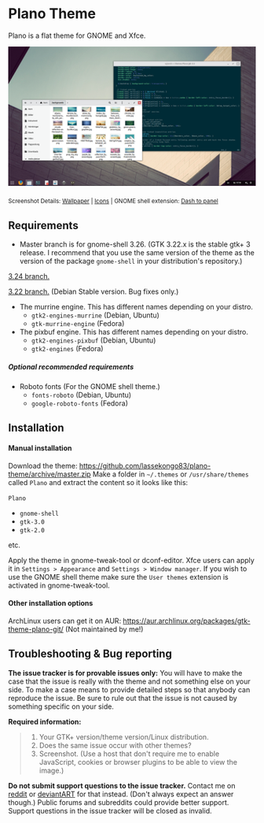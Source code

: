 # Plano Theme

Plano is a flat theme for GNOME and Xfce.

![Plano theme](plano.png?raw=true)

<sub>Screenshot Details: [Wallpaper](http://memovaslg.deviantart.com/art/Alone-353235628) | [Icons](https://github.com/snwh/paper-icon-theme) | GNOME shell extension: [Dash to panel](https://github.com/jderose9/dash-to-panel)</sub>

## Requirements

* Master branch is for gnome-shell 3.26. (GTK 3.22.x is the stable gtk+ 3 release. I recommend that you use the same version of the theme as the version of the package `gnome-shell` in your distribution's repository.)

[3.24 branch.](https://github.com/lassekongo83/plano-theme/tree/3.24)

[3.22 branch.](https://github.com/lassekongo83/plano-theme/tree/3.22) (Debian Stable version. Bug fixes only.)

* The murrine engine. This has different names depending on your distro.
  * `gtk2-engines-murrine` (Debian, Ubuntu)
  * `gtk-murrine-engine` (Fedora)
* The pixbuf engine. This has different names depending on your distro.
  * `gtk2-engines-pixbuf` (Debian, Ubuntu)
  * `gtk2-engines` (Fedora)

##### Optional recommended requirements
* Roboto fonts (For the GNOME shell theme.)
  * `fonts-roboto` (Debian, Ubuntu)
  * `google-roboto-fonts` (Fedora)

## Installation

#### Manual installation

Download the theme: https://github.com/lassekongo83/plano-theme/archive/master.zip
Make a folder in `~/.themes` or `/usr/share/themes` called `Plano` and extract the content so it looks like this:

`Plano`
  * `gnome-shell`
  * `gtk-3.0`
  * `gtk-2.0`

etc.

Apply the theme in gnome-tweak-tool or dconf-editor. Xfce users can apply it in `Settings > Appearance` and `Settings > Window manager`. If you wish to use the GNOME shell theme make sure the `User themes` extension is activated in gnome-tweak-tool.

#### Other installation options

ArchLinux users can get it on AUR: https://aur.archlinux.org/packages/gtk-theme-plano-git/ (Not maintained by me!)

## Troubleshooting & Bug reporting

**The issue tracker is for provable issues only:** You will have to make the case that the issue is really with the theme and not something else on your side. To make a case means to provide detailed steps so that anybody can reproduce the issue. Be sure to rule out that the issue is not caused by something specific on your side.

**Required information:**
> 1. Your GTK+ version/theme version/Linux distribution.
> 1. Does the same issue occur with other themes?
> 1. Screenshot. (Use a host that don't require me to enable JavaScript, cookies or browser plugins to be able to view the image.)

**Do not submit support questions to the issue tracker.** Contact me on [reddit](https://www.reddit.com/user/Frellwit/) or [deviantART](http://lassekongo83.deviantart.com) for that instead. (Don't always expect an answer though.) Public forums and subreddits could provide better support. Support questions in the issue tracker will be closed as invalid.
